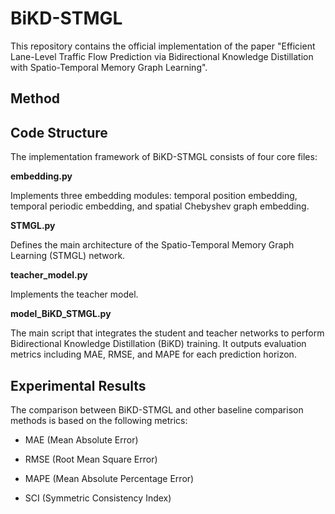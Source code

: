 # BiKD-STMGL
This repository contains the official implementation of the paper "Efficient Lane-Level Traffic Flow Prediction via Bidirectional Knowledge Distillation with Spatio-Temporal Memory Graph Learning".
## Method


## Code Structure
The implementation framework of BiKD-STMGL consists of four core files:

**embedding.py**
  
Implements three embedding modules: temporal position embedding, temporal periodic embedding, and spatial Chebyshev graph embedding.

**STMGL.py**
  
Defines the main architecture of the Spatio-Temporal Memory Graph Learning (STMGL) network.

**teacher_model.py**
  
Implements the teacher model.

**model_BiKD_STMGL.py**
  
The main script that integrates the student and teacher networks to perform Bidirectional Knowledge Distillation (BiKD) training.
It outputs evaluation metrics including MAE, RMSE, and MAPE for each prediction horizon.

## Experimental Results
The comparison between BiKD-STMGL and other baseline comparison methods is based on the following metrics:

- MAE (Mean Absolute Error)

- RMSE (Root Mean Square Error)
  
- MAPE (Mean Absolute Percentage Error)
  
- SCI (Symmetric Consistency Index)
